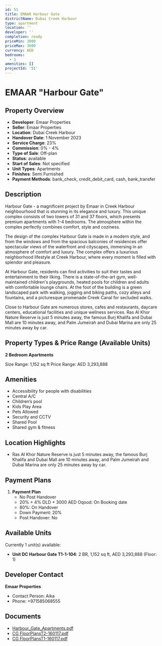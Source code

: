 ```yaml
---
id: 51
title: EMAAR Harbour Gate
districtName: Dubai Creek Harbour
type: apartment
location: ''
developer: ''
completion: ready
priceMin: 3000
priceMax: 3600
currency: AED
bedrooms:
  - 1
amenities: []
projectId: '51'
---
```


# EMAAR "Harbour Gate"

## Property Overview
- **Developer**: Emaar Properties
- **Seller**: Emaar Properties
- **Location**: Dubai Creek Harbour
- **Handover Date**: 1 November 2023
- **Service Charge**: 23%
- **Commission**: 0% - 4%
- **Type of Sale**: Off-plan
- **Status**: available
- **Start of Sales**: Not specified
- **Unit Types**: Apartments
- **Finishes**: Semi Furnished
- **Payment Methods**: bank_check, credit_debit_card, cash, bank_transfer

## Description
Harbour Gate - a magnificent project by Emaar in Creek Harbour neighbourhood that is stunning in its elegance and luxury. This unique complex consists of two towers of 31 and 37 floors, which presents premium apartments with 1-4 bedrooms. The atmosphere within the complex perfectly combines comfort, style and coziness.

 The design of the complex Harbour Gate is made in a modern style, and from the windows and from the spacious balconies of residences offer spectacular views of the waterfront and cityscapes, immersing in an atmosphere of comfort and luxury. The complex offers a luxurious neighborhood lifestyle at Creek Harbour, where every moment is filled with splendor and pleasure.

 At Harbour Gate, residents can find activities to suit their tastes and entertainment to their liking. There is a state-of-the-art gym, well-maintained children's playgrounds, heated pools for children and adults with comfortable lounge chairs. At the foot of the building is a green landscaped park with walking, jogging and biking paths, cozy alleys and fountains, and a picturesque promenade Creek Canal for secluded walks.

 Close to Harbour Gate are numerous stores, cafes and restaurants, daycare centers, educational facilities and unique wellness services. Ras Al Khor Nature Reserve is just 5 minutes away, the famous Burj Khalifa and Dubai Mall are 10 minutes away, and Palm Jumeirah and Dubai Marina are only 25 minutes away by car.

## Property Types & Price Range (Available Units)
**2 Bedroom Apartments**

Size Range: 1,152 sq ft
Price Range: AED 3,293,888

## Amenities
- Accessibility for people with disabilities
- Central A/C
- Children’s pool
- Kids Play Area
- Pets Allowed
- Security and CCTV
- Shared Pool
- Shared gym & fitness

## Location Highlights
- Ras Al Khor Nature Reserve is just 5 minutes away, the famous Burj Khalifa and Dubai Mall are 10 minutes away, and Palm Jumeirah and Dubai Marina are only 25 minutes away by car.

## Payment Plans
1. **Payment Plan**
   - No Post Handover
   - 20% + 4% DLD + 3000 AED Oqood: On Booking date
   - 80%: On Handover
   - Down Payment: 20%
   - Post Handover: No

## Available Units
Currently 1 unit(s) available:
- **Unit DC Harbour Gate T1-1-104**: 2 BR, 1,152 sq ft, AED 3,293,888 (Floor: 1)

## Developer Contact
**Emaar Properties**
- Contact Person: Aika
- Phone: +971585068555

## Documents
- [Harbour_Gate_Apartments.pdf](https://cdn.geniemap.net/2023/06/20/0Lg48zOMMKAyBlSE9PYVytVoKrdHUa5HZkvnpgrJ.pdf)
- [CG FloorPlansT2-160117.pdf](https://cdn.geniemap.net/2023/09/26/qb7UGCwwlgOnMhp5uUws5cvoruo8OGFpd0iWZwN8.pdf)
- [CG FloorPlansT1-160117.pdf](https://cdn.geniemap.net/2023/09/26/BfdgGN060tRYdGKsVsVuzReMaNXISkkPGLU8ur2S.pdf)
